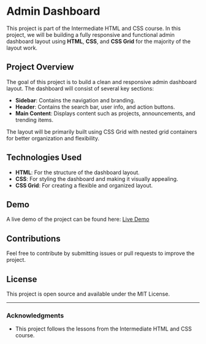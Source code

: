# Admin Dashboard

This project is part of the Intermediate HTML and CSS course. In this project, we will be building a fully responsive and functional admin dashboard layout using **HTML**, **CSS**, and **CSS Grid** for the majority of the layout work.

## Project Overview

The goal of this project is to build a clean and responsive admin dashboard layout. The dashboard will consist of several key sections:

- **Sidebar**: Contains the navigation and branding.
- **Header**: Contains the search bar, user info, and action buttons.
- **Main Content**: Displays content such as projects, announcements, and trending items.

The layout will be primarily built using CSS Grid with nested grid containers for better organization and flexibility.

## Technologies Used

- **HTML**: For the structure of the dashboard layout.
- **CSS**: For styling the dashboard and making it visually appealing.
- **CSS Grid**: For creating a flexible and organized layout.

## Demo

A live demo of the project can be found here: [Live Demo](https://farrukh-ali-khan.github.io/odin-admin-dashboard/)

## Contributions

Feel free to contribute by submitting issues or pull requests to improve the project.

## License

This project is open source and available under the MIT License.

---

### Acknowledgments

- This project follows the lessons from the Intermediate HTML and CSS course.
